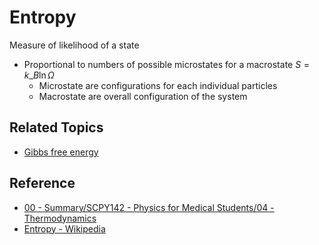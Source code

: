 # Entropy

Measure of likelihood of a state

* Proportional to numbers of possible microstates for a macrostate $S=k\_{B}\ln\Omega$
  * Microstate are configurations for each individual particles
  * Macrostate are overall configuration of the system

## Related Topics

* [Gibbs free energy](Gibbs%20free%20energy.md)

## Reference

* [00 - Summary/SCPY142 - Physics for Medical Students/04 - Thermodynamics](../../../../00%20-%20Summary/SCPY142%20-%20Physics%20for%20Medical%20Students/04%20-%20Thermodynamics.md)
* [Entropy - Wikipedia](https://en.wikipedia.org/wiki/Entropy)
